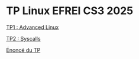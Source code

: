 # TP Linux EFREI CS3 2025

[TP1 : Advanced Linux](./TP1/part1.md)

[TP2 : Syscalls](./TP2/part1.md)

[Énoncé du TP](https://gitlab.com/it4lik/b3e-linux-2024)
